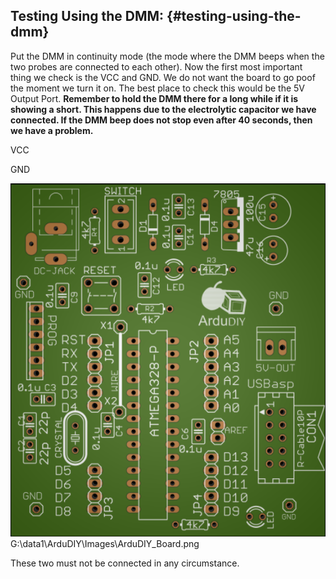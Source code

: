 ## Testing Using the DMM: {#testing-using-the-dmm}

Put the DMM in continuity mode (the mode where the DMM beeps when the two probes are connected to each other). Now the first most important thing we check is the VCC and GND. We do not want the board to go poof the moment we turn it on. The best place to check this would be the 5V Output Port. **Remember to hold the DMM there for a long while if it is showing a short. This happens due to the electrolytic capacitor we have connected. If the DMM beep does not stop even after 40 seconds, then we have a problem.**

VCC

GND

![](../assets/picture_144.png)G:\data1\ArduDIY\Images\ArduDIY_Board.png

These two must not be connected in any circumstance.
